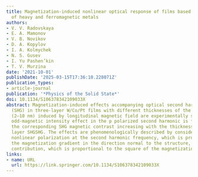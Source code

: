 ```yaml
---
title: Magnetization-induced nonlinear optical response of films based on nanolayers
  of heavy and ferromagnetic metals
authors:
- V. V. Radovskaya
- E. A. Mamonov
- V. B. Novikov
- D. A. Kopylov
- I. A. Kolmychek
- N. S. Gusev
- I. Yu Pashen’kin
- T. V. Murzina
date: '2021-10-01'
publishDate: '2025-03-15T17:36:10.228071Z'
publication_types:
- article-journal
publication: '*Physics of the Solid State*'
doi: 10.1134/S106378342109033X
abstract: Magnetization-induced effects accompanying optical second harmonic generation
  (SHG) in three-layer W/Co/Pt films with different thicknesses of the cobalt layer
  (2–10 nm) induced by longitudinal magnetic field are experimentally studied. An
  odd-magnetic intensity effect in the p polarized second harmonic is found, with
  the corresponding SHG magnetic contrast increasing with the thickness of the Co
  layer SHGSHG. The effects are phenomenologically described by considering the bulk
  nonlinear polarization at the second harmonic frequency, which is proportional to
  the magnetization gradient in the direction normal to the structure, and the interface
  contribution, which is proportional to the square of the magnetization of the films.
links:
- name: URL
  url: https://link.springer.com/10.1134/S106378342109033X
---
```


